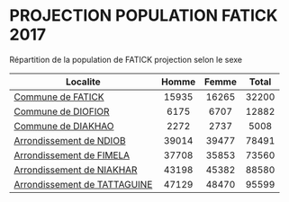 # PROJECTION POPULATION FATICK 2017
	
Répartition de la population de FATICK projection selon le sexe
	
| Localite  | Homme | Femme | Total |
| --------- |:-----:|:-----:|:-----:|
| [Commune de FATICK](FATICK) | 15935 | 16265 | 32200 |
| [Commune de DIOFIOR](DIOFIOR) | 6175 | 6707 | 12882 |
| [Commune de DIAKHAO](DIAKHAO) | 2272 | 2737 | 5008 |
| [Arrondissement de NDIOB](NDIOB) | 39014 | 39477 | 78491 |
| [Arrondissement de FIMELA](FIMELA) | 37708 | 35853 | 73560 |
| [Arrondissement de NIAKHAR](NIAKHAR) | 43198 | 45382 | 88580 |
| [Arrondissement de TATTAGUINE](TATTAGUINE) | 47129 | 48470 | 95599 |
